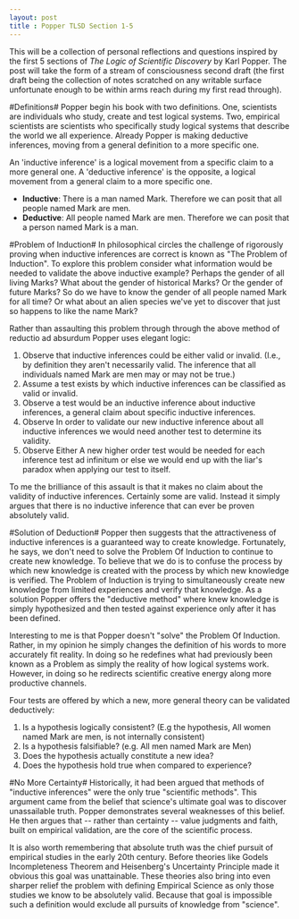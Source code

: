 ```yaml
---
layout: post
title : Popper TLSD Section 1-5
---
```

This will be a collection of personal reflections and questions inspired by the first 5 sections of *The Logic of Scientific Discovery* by Karl Popper. The post will take the form of a stream of consciousness second draft (the first draft being the collection of notes scratched on any writable surface unfortunate enough to be within arms reach during my first read through).

#Definitions#
Popper begin his book with two definitions. One, scientists are individuals who study, create and test logical systems. Two, empirical scientists are scientists who specifically study logical systems that describe the world we all experience. Already Popper is making deductive inferences, moving from a general definition to a more specific one.

An 'inductive inference' is a logical movement from a specific claim to a more general one. A 'deductive inference' is the opposite, a logical movement from a general claim to a more specific one.
 
 + **Inductive**: There is a man named Mark. Therefore we can posit that all people named Mark are men.
 + **Deductive**: All people named Mark are men. Therefore we can posit that a person named Mark is a man.

#Problem of Induction#
In philosophical circles the challenge of rigorously proving when inductive inferences are correct is known as "The Problem of Induction". To explore this problem consider what information would be needed to validate the above inductive example? Perhaps the gender of all living Marks? What about the gender of historical Marks?  Or the gender of future Marks? So do we have to know the gender of all people named Mark for all time? Or what about an alien species we've yet to discover that just so happens to like the name Mark?

Rather than assaulting this problem through through the above method of reductio ad absurdum Popper uses elegant logic:

 1. Observe that inductive inferences could be either valid or invalid. (I.e., by definition they aren't necessarily valid. The inference that all individuals named Mark are men may or may not be true.)
 2. Assume a test exists by which inductive inferences can be classified as valid or invalid.
 3. Observe a test would be an inductive inference about inductive inferences, a general claim about specific inductive inferences.
 4. Observe In order to validate our new inductive inference about all inductive inferences we would need another test to determine its validity.
 5. Observe Either A new higher order test would be needed for each inference test ad infinitum or else we would end up with the liar's paradox when applying our test to itself.

To me the brilliance of this assault is that it makes no claim about the validity of inductive inferences. Certainly some are valid. Instead it simply argues that there is no inductive inference that can ever be proven absolutely valid.

#Solution of Deduction#
Popper then suggests that the attractiveness of inductive inferences is a guaranteed way to create knowledge. Fortunately, he says, we don't need to solve the Problem Of Induction to continue to create new knowledge. To believe that we do is to confuse the process by which new knowledge is created with the process by which new knowledge is verified. The Problem of Induction is trying to simultaneously create new knowledge from limited experiences and verify that knowledge. As a solution Popper offers the "deductive method" where knew knowledge is simply hypothesized and then tested against experience only after it has been defined.

Interesting to me is that Popper doesn't "solve" the Problem Of Induction. Rather, in my opinion he simply changes the definition of his words to more accurately fit reality. In doing so he redefines what had previously been known as a Problem as simply the reality of how logical systems work. However, in doing so he redirects scientific creative energy along more productive channels.

Four tests are offered by which a new, more general theory can be validated deductively:

 1. Is a hypothesis logically consistent? (E.g the hypothesis, All women named Mark are men, is not internally consistent)
 2. Is a hypothesis falsifiable? (e.g. All men named Mark are Men)
 3. Does the hypothesis actually constitute a new idea?
 4. Does the hypothesis hold true when compared to experience?

#No More Certainty#
Historically, it had been argued that methods of "inductive inferences" were the only true "scientific methods". This argument came from the belief that science's ultimate goal was to discover unassailable truth. Popper demonstrates several weaknesses of this belief. He then argues that -- rather than certainty -- value judgments and faith, built on empirical validation, are the core of the scientific process.

It is also worth remembering that absolute truth was the chief pursuit of empirical studies in the early 20th century. Before theories like Godels Incompleteness Theorem and Heisenberg's Uncertainty Principle made it obvious this goal was unattainable. These theories also bring into even sharper relief the problem with defining Empirical Science as only those studies we know to be absolutely valid. Because that goal is impossible such a definition would exclude all pursuits of knowledge from "science".
